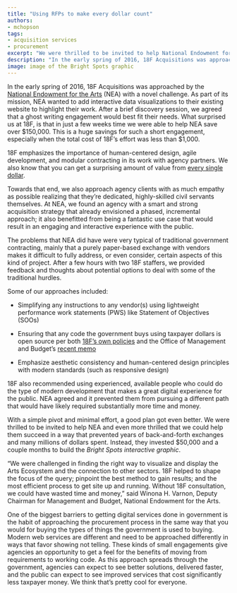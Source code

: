 ```yaml
---
title: "Using RFPs to make every dollar count"
authors:
- mchopson
tags:
- acquisition services
- procurement
excerpt: "We were thrilled to be invited to help National Endowment for the Arts and even more thrilled that we could help them succeed in a way that prevented years of back-and-forth exchanges and many millions of dollars spent. Instead, they invested $50,000 and a couple months to build the Bright Spots interactive graphic."
description: "In the early spring of 2016, 18F Acquisitions was approached by the National Endowment for the Arts about adding interactive data visualizations to their existing website. After a brief discovery session, helped them write an agile contract that was able to save them $150,000 in just a few weeks time. This is a huge savings, especially when the total cost of 18F’s effort was less than $1,000."
image: image of the Bright Spots graphic
---
```

In the early spring of 2016, 18F Acquisitions was approached by the
[National Endowment for the Arts](https://www.arts.gov/) (NEA) with a
novel challenge. As part of its mission, NEA wanted to add interactive
data visualizations to their existing website to highlight their work.
After a brief discovery session, we agreed that a ghost writing
engagement would best fit their needs. What surprised us at 18F, is that
in just a few weeks time we were able to help NEA save over $150,000.
This is a huge savings for such a short engagement, especially when the
total cost of 18F’s effort was less than $1,000.

18F emphasizes the importance of human-centered design, agile
development, and modular contracting in its work with agency partners.
We also know that you can get a surprising amount of value from [every
single dollar](https://18f.gsa.gov/2015/11/06/micro-purchase-lessons/).

Towards that end, we also approach agency clients with as much empathy
as possible realizing that they’re dedicated, highly-skilled civil
servants themselves. At NEA, we found an agency with a smart and strong
acquisition strategy that already envisioned a phased, incremental
approach; it also benefitted from being a fantastic use case that would
result in an engaging and interactive experience with the public.

The problems that NEA did have were very typical of traditional
government contracting, mainly that a purely paper-based exchange with
vendors makes it difficult to fully address, or even consider, certain
aspects of this kind of project. After a few hours with two 18F
staffers, we provided feedback and thoughts about potential options to
deal with some of the traditional hurdles.

Some of our approaches included:

-   Simplifying any instructions to any vendor(s) using lightweight
performance work statements (PWS) like Statement of Objectives
(SOOs)

-   Ensuring that any code the government buys using taxpayer dollars is
open source per both [18F’s own
policies](https://18f.gsa.gov/2015/01/16/open-source-for-good-government/)
and the Office of Management and Budget’s [recent
memo](https://sourcecode.cio.gov/)

-   Emphasize aesthetic consistency and human-centered design principles
with modern standards (such as responsive design)

18F also recommended using experienced, available people who could do
the type of modern development that makes a great digital experience for
the public. NEA agreed and it prevented them from pursuing a different
path that would have likely required substantially more time and money.

With a simple pivot and minimal effort, a good plan got even better. We
were thrilled to be invited to help NEA and even more thrilled that we
could help them succeed in a way that prevented years of back-and-forth
exchanges and many millions of dollars spent. Instead, they invested
$50,000 and a couple months to build the *Bright Spots interactive
graphic*.

“We were challenged in finding the right way to visualize and display
the Arts Ecosystem and the connection to other sectors. 18F helped to
shape the focus of the query; pinpoint the best method to gain results;
and the most efficient process to get site up and running. Without 18F
consultation, we could have wasted time and money,” said Winona H.
Varnon, Deputy Chairman for Management and Budget, National Endowment
for the Arts.

One of the biggest barriers to getting digital services done in
government is the habit of approaching the procurement process in the
same way that you would for buying the types of things the government is
used to buying. Modern web services are different and need to be
approached differently in ways that favor showing not telling. These
kinds of small engagements give agencies an opportunity to get a feel
for the benefits of moving from requirements to working code. As this
approach spreads through the government, agencies can expect to see
better solutions, delivered faster, and the public can expect to see
improved services that cost significantly less taxpayer money. We think
that’s pretty cool for everyone.

